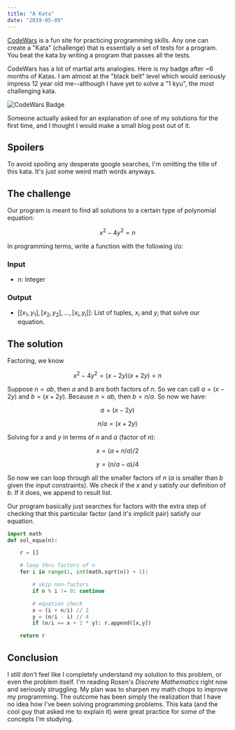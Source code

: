 ```yaml
---
title: "A Kata"
date: "2019-05-09"
---
```


[CodeWars](https://codewars.com) is a fun site for practicing programming skills. Any one can create a "Kata" (challenge) that is essentialy a set of tests for a program. You beat the kata by writing a program that passes all the tests.

CodeWars has a lot of martial arts analogies. Here is my badge after ~6 months of Katas. I am almost at the "black belt" level which would seriously impress 12 year old me--although I have yet to solve a "1 kyu", the most challenging kata.

![CodeWars Badge](https://www.codewars.com/users/jistjoalal/badges/large)

Someone actually asked for an explanation of one of my solutions for the first time, and I thought I would make a small blog post out of it.

## Spoilers

To avoid spoiling any desperate google searches, I'm omitting the title of this kata. It's just some weird math words anyways.

## The challenge

Our program is meant to find all solutions to a certain type of polynomial equation:

$$
x^2 - 4y^2 = n
$$

In programming terms, write a function with the following i/o:

### Input

- $n$: Integer

### Output

- $[[x_1, y_1], [x_2, y_2], ..., [x_i, y_i]]$: List of tuples, $x_i$ and $y_i$ that solve our equation.

## The solution

Factoring, we know

$$
x^2 - 4y^2 = (x - 2y)(x + 2y) = n
$$

Suppose $n = ab$, then $a$ and $b$ are both factors of $n$. So we can call $a = (x - 2y)$ and $b = (x + 2y)$. Because $n = ab$, then $b = n / a$. So now we have:

$$
a = (x - 2y)
$$

$$
n / a = (x + 2y)
$$

Solving for $x$ and $y$ in terms of $n$ and $a$ (factor of $n$):

$$
x = (a + n / a) / 2
$$

$$
y = (n / a - a) / 4
$$

So now we can loop through all the smaller factors of $n$ ($a$ is smaller than $b$ given the input constraints). We check if the $x$ and $y$ satisfy our definition of $b$. If it does, we append to result list.

Our program basically just searches for factors with the extra step of checking that this particular factor (and it's implicit pair) satisfy our equation.

```py
import math
def sol_equa(n):

    r = []

    # loop thru factors of n
    for i in range(1, int(math.sqrt(n)) + 1):

        # skip non-factors
        if n % i != 0: continue

        # equation check
        x = (i + n/i) // 2
        y = (n/i - i) // 4
        if (n/i == x + 2 * y): r.append([x,y])

    return r
```

## Conclusion

I still don't feel like I completely understand my solution to this problem, or even the problem itself. I'm reading Rosen's _Discrete Mathematics_ right now and seriously struggling. My plan was to sharpen my math chops to improve my programming. The outcome has been simply the realization that I have no idea how I've been solving programming problems. This kata (and the cool guy that asked me to explain it) were great practice for some of the concepts I'm studying.
